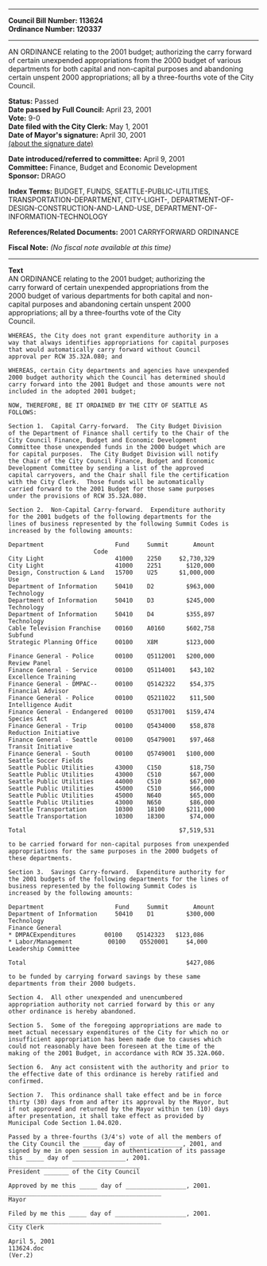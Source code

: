 * * * * *  
  
**Council Bill Number: [](#h0)[](#h2)113624**   
**Ordinance Number: 120337**  
  
* * * * *  
  
AN ORDINANCE relating to the 2001 budget; authorizing the carry forward of certain unexpended appropriations from the 2000 budget of various departments for both capital and non-capital purposes and abandoning certain unspent 2000 appropriations; all by a three-fourths vote of the City Council.  
  
**Status:** Passed   
**Date passed by Full Council:** April 23, 2001   
**Vote:** 9-0   
**Date filed with the City Clerk:** May 1, 2001   
**Date of Mayor's signature:** April 30, 2001   
[(about the signature date)](/~public/approvaldate.htm)   
  
  
**Date introduced/referred to committee:** April 9, 2001   
**Committee:** Finance, Budget and Economic Development   
**Sponsor:** DRAGO   
  
**Index Terms:** BUDGET, FUNDS, SEATTLE-PUBLIC-UTILITIES, TRANSPORTATION-DEPARTMENT, CITY-LIGHT-, DEPARTMENT-OF-DESIGN-CONSTRUCTION-AND-LAND-USE, DEPARTMENT-OF-INFORMATION-TECHNOLOGY  
  
**References/Related Documents:** 2001 CARRYFORWARD ORDINANCE  
  
**Fiscal Note:** *(No fiscal note available at this time)*  
  
* * * * *  
  
**Text**  
    AN ORDINANCE relating to the 2001 budget; authorizing the  
    carry forward of certain unexpended appropriations from the  
    2000 budget of various departments for both capital and non-  
    capital purposes and abandoning certain unspent 2000  
    appropriations; all by a three-fourths vote of the City  
    Council.  
  
    WHEREAS, the City does not grant expenditure authority in a  
    way that always identifies appropriations for capital purposes  
    that would automatically carry forward without Council  
    approval per RCW 35.32A.080; and  
  
    WHEREAS, certain City departments and agencies have unexpended  
    2000 budget authority which the Council has determined should  
    carry forward into the 2001 Budget and those amounts were not  
    included in the adopted 2001 budget;  
  
    NOW, THEREFORE, BE IT ORDAINED BY THE CITY OF SEATTLE AS  
    FOLLOWS:  
  
    Section 1.  Capital Carry-forward.  The City Budget Division  
    of the Department of Finance shall certify to the Chair of the  
    City Council Finance, Budget and Economic Development  
    Committee those unexpended funds in the 2000 budget which are  
    for capital purposes.  The City Budget Division will notify  
    the Chair of the City Council Finance, Budget and Economic  
    Development Committee by sending a list of the approved  
    capital carryovers, and the Chair shall file the certification  
    with the City Clerk.  Those funds will be automatically  
    carried forward to the 2001 Budget for those same purposes  
    under the provisions of RCW 35.32A.080.  
  
    Section 2.  Non-Capital Carry-forward.  Expenditure authority  
    for the 2001 budgets of the following departments for the  
    lines of business represented by the following Summit Codes is  
    increased by the following amounts:  
  
    Department                    Fund     Summit       Amount  
                            Code  
    City Light                    41000    2250     $2,730,329  
    City Light                    41000    2251       $120,000  
    Design, Construction & Land   15700    U25      $1,000,000  
    Use  
    Department of Information     50410    D2         $963,000  
    Technology  
    Department of Information     50410    D3         $245,000  
    Technology  
    Department of Information     50410    D4         $355,897  
    Technology  
    Cable Television Franchise    00160    A0160      $602,758  
    Subfund  
    Strategic Planning Office     00100    X8M        $123,000  
  
    Finance General - Police      00100    Q5112001   $200,000  
    Review Panel  
    Finance General - Service     00100    Q5114001    $43,102  
    Excellence Training  
    Finance General - DMPAC--     00100    Q5142322    $54,375  
    Financial Advisor  
    Finance General - Police      00100    Q5211022    $11,500  
    Intelligence Audit  
    Finance General - Endangered  00100    Q5317001   $159,474  
    Species Act  
    Finance General - Trip        00100    Q5434000    $58,878  
    Reduction Initiative  
    Finance General - Seattle     00100    Q5479001    $97,468  
    Transit Initiative  
    Finance General - South       00100    Q5749001   $100,000  
    Seattle Soccer Fields  
    Seattle Public Utilities      43000    C150        $18,750  
    Seattle Public Utilities      43000    C510        $67,000  
    Seattle Public Utilities      44000    C510        $67,000  
    Seattle Public Utilities      45000    C510        $66,000  
    Seattle Public Utilities      45000    N640        $65,000  
    Seattle Public Utilities      43000    N650        $86,000  
    Seattle Transportation        10300    18100      $211,000  
    Seattle Transportation        10300    18300       $74,000  
  
    Total                                           $7,519,531  
  
    to be carried forward for non-capital purposes from unexpended  
    appropriations for the same purposes in the 2000 budgets of  
    these departments.  
  
    Section 3.  Savings Carry-forward.  Expenditure authority for  
    the 2001 budgets of the following departments for the lines of  
    business represented by the following Summit Codes is  
    increased by the following amounts:  
  
    Department                    Fund     Summit       Amount  
    Department of Information     50410    D1         $300,000  
    Technology  
    Finance General  
    * DMPACExpenditures        00100    Q5142323   $123,086  
    * Labor/Management          00100    Q5520001     $4,000  
    Leadership Committee  
  
    Total                                             $427,086  
  
    to be funded by carrying forward savings by these same  
    departments from their 2000 budgets.  
  
    Section 4.  All other unexpended and unencumbered  
    appropriation authority not carried forward by this or any  
    other ordinance is hereby abandoned.  
  
    Section 5.  Some of the foregoing appropriations are made to  
    meet actual necessary expenditures of the City for which no or  
    insufficient appropriation has been made due to causes which  
    could not reasonably have been foreseen at the time of the  
    making of the 2001 Budget, in accordance with RCW 35.32A.060.  
  
    Section 6.  Any act consistent with the authority and prior to  
    the effective date of this ordinance is hereby ratified and  
    confirmed.  
  
    Section 7.  This ordinance shall take effect and be in force  
    thirty (30) days from and after its approval by the Mayor, but  
    if not approved and returned by the Mayor within ten (10) days  
    after presentation, it shall take effect as provided by  
    Municipal Code Section 1.04.020.  
  
    Passed by a three-fourths (3/4's) vote of all the members of  
    the City Council the _____ day of _______________, 2001, and  
    signed by me in open session in authentication of its passage  
    this _____ day of _______________, 2001.  
    _____________________________________  
    President _______ of the City Council  
  
    Approved by me this _____ day of _________________, 2001.  
    ___________________________________________  
    Mayor  
  
    Filed by me this _____ day of ____________________, 2001.  
    ___________________________________________  
    City Clerk  
  
    April 5, 2001  
    113624.doc  
    (Ver.2)  
